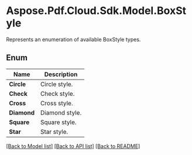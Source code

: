 ﻿# Aspose.Pdf.Cloud.Sdk.Model.BoxStyle
Represents an enumeration of available BoxStyle types.

## Enum

 Name | Description
------------ | ------------
**Circle** | Circle style.
**Check** | Check style.
**Cross** | Cross style.
**Diamond** | Diamond style.
**Square** | Square style.
**Star** | Star style.


[[Back to Model list]](../README.md#documentation-for-models) [[Back to API list]](../README.md#documentation-for-api-endpoints) [[Back to README]](../README.md)

